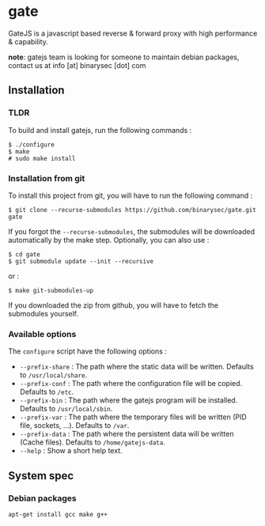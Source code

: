 gate
====

GateJS is a javascript based reverse &amp; forward proxy with high 
performance &amp; capability.

**note**: gatejs team is looking for someone to maintain debian packages, contact us at info [at] binarysec [dot] com

## Installation

### TLDR
To build and install gatejs, run the following commands :

	$ ./configure
	$ make
	# sudo make install

### Installation from git
To install this project from git, you will have to run the following command :

	$ git clone --recurse-submodules https://github.com/binarysec/gate.git gate

If you forgot the `--recurse-submodules`, the submodules will be downloaded
automatically by the make step. Optionally, you can also use :

	$ cd gate
	$ git submodule update --init --recursive

or :

	$ make git-submodules-up

If you downloaded the zip from github, you will have to fetch the submodules 
yourself.

### Available options
The `configure` script have the following options :
* `--prefix-share` : The path where the static data will be written. Defaults to
  `/usr/local/share`.
* `--prefix-conf` : The path where the configuration file will be copied.
  Defaults to `/etc`.
* `--prefix-bin` : The path where the gatejs program will be installed. Defaults
  to `/usr/local/sbin`.
* `--prefix-var` : The path where the temporary files will be written (PID file,
  sockets, ...). Defaults to `/var`.
* `--prefix-data` : The path where the persistent data will be written (Cache
  files). Defaults to `/home/gatejs-data`.
* `--help` : Show a short help text.

## System spec

### Debian packages
```bash
apt-get install gcc make g++
```
